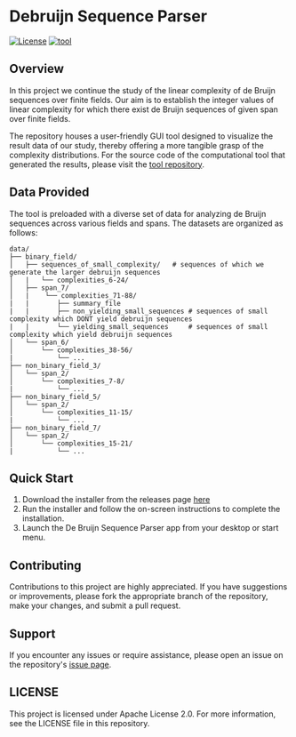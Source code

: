 # Debruijn Sequence Parser
[![License](https://img.shields.io/badge/license-Apache_2.0-green)](https://github.com/joannj35/debruijn-sequence-parser/blob/main/LICENSE)
[![tool](https://img.shields.io/badge/source_code-computational_tool-8A2BE2)](https://github.com/joannj35/debruijn-sequence-complexity-distribution)

## Overview
In this project we continue the study of the linear complexity of de Bruijn sequences over finite fields. Our aim is to establish the integer values of
linear complexity for which there exist de Bruijn sequences of given span over finite fields.

The repository houses a user-friendly GUI tool designed to visualize the result data of our study, thereby offering a more tangible grasp of the complexity distributions. For the source code of the computational tool that generated the results, please visit the [tool repository](https://github.com/joannj35/debruijn-sequence-complexity-distribution).

## Data Provided
The tool is preloaded with a diverse set of data for analyzing de Bruijn sequences across various fields and spans. The datasets are organized as follows:
```
data/
├── binary_field/
│   ├── sequences_of_small_complexity/   # sequences of which we generate the larger debruijn sequences
│   |   └── complexities_6-24/
│   ├── span_7/
│   |    └── complexities_71-88/
|   |       ├── summary_file
|   |       ├── non_yielding_small_sequences # sequences of small complexity which DONT yield debruijn sequences
|   |       └── yielding_small_sequences     # sequences of small complexity which yield debruijn sequences
│   └── span_6/
│       └── complexities_38-56/
|           └── ...
├── non_binary_field_3/
│   └── span_2/
│       └── complexities_7-8/
|           └── ...
├── non_binary_field_5/
│   └── span_2/
│       └── complexities_11-15/
|           └── ...
├── non_binary_field_7/
│   └── span_2/
│       └── complexities_15-21/
|           └── ...
```

## Quick Start
1. Download the installer from the releases page [here](https://github.com/joannj35/debruijn-sequence-parser/releases) 
2. Run the installer and follow the on-screen instructions to complete the installation.
3. Launch the De Bruijn Sequence Parser app from your desktop or start menu.

## Contributing
Contributions to this project are highly appreciated. If you have suggestions or improvements, please fork the appropriate branch of the repository, make your changes, and submit a pull request.

## Support
If you encounter any issues or require assistance, please open an issue on the repository's [issue page](https://github.com/joannj35/debruijn-sequence-parser/issues).

## LICENSE
This project is licensed under Apache License 2.0. For more information, see the LICENSE file in this repository.
